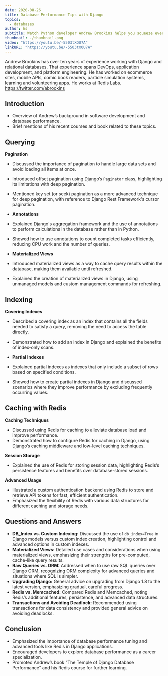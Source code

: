```yaml
---
date: 2020-08-26
title: Database Performance Tips with Django
topics:
  - databases
author: hs
subtitle: Watch Python developer Andrew Brookins helps you squeeze every ounce of database performance from your Django application.
thumbnail: ./thumbnail.png
video: "https://youtu.be/-5503tXOU7A"
linkURL: "https://youtu.be/-5503tXOU7A"
---
```


Andrew Brookins has over ten years of experience working with Django and relational databases. That experience spans DevOps, application development, and platform engineering. He has worked on ecommerce sites, mobile APIs, comic book readers, particle simulation systems, learning and volunteering apps. He works at Redis Labs.
<https://twitter.com/abrookins>

## Introduction

- Overview of Andrew’s background in software development and database performance.
- Brief mentions of his recent courses and book related to these topics.

## Querying

**Pagination**

- Discussed the importance of pagination to handle large data sets and avoid loading all items at once.
- Introduced offset pagination using Django’s `Paginator` class, highlighting its limitations with deep pagination.
- Mentioned key set (or seek) pagination as a more advanced technique for deep pagination, with reference to Django Rest Framework's cursor pagination.

- **Annotations**
- Explained Django's aggregation framework and the use of annotations to perform calculations in the database rather than in Python.
- Showed how to use annotations to count completed tasks efficiently, reducing CPU work and the number of queries.

- **Materialized Views**
- Introduced materialized views as a way to cache query results within the database, making them available until refreshed.
- Explained the creation of materialized views in Django, using unmanaged models and custom management commands for refreshing.

## Indexing

**Covering Indexes**

- Described a covering index as an index that contains all the fields needed to satisfy a query, removing the need to access the table directly.
- Demonstrated how to add an index in Django and explained the benefits of index-only scans.

- **Partial Indexes**
- Explained partial indexes as indexes that only include a subset of rows based on specified conditions.
- Showed how to create partial indexes in Django and discussed scenarios where they improve performance by excluding frequently occurring values.

## Caching with Redis

**Caching Techniques**

- Discussed using Redis for caching to alleviate database load and improve performance.
- Demonstrated how to configure Redis for caching in Django, using Django’s caching middleware and low-level caching techniques.

**Session Storage**

- Explained the use of Redis for storing session data, highlighting Redis’s persistence features and benefits over database-stored sessions.

**Advanced Usage**

- Illustrated a custom authentication backend using Redis to store and retrieve API tokens for fast, efficient authentication.
- Emphasized the flexibility of Redis with various data structures for different caching and storage needs.

## Questions and Answers

- **DB_Index vs. Custom Indexing:** Discussed the use of `db_index=True` in Django models versus custom index creation, highlighting control and advanced options in custom indexes.
- **Materialized Views:** Detailed use cases and considerations when using materialized views, emphasizing their strengths for pre-computed, cache-like query results.
- **Raw Queries vs. ORM:** Addressed when to use raw SQL queries over Django ORM, recognizing ORM complexity for advanced queries and situations where SQL is simpler.
- **Upgrading Django:** General advice on upgrading from Django 1.8 to the latest version, emphasizing gradual, careful progress.
- **Redis vs. Memcached:** Compared Redis and Memcached, noting Redis’s additional features, persistence, and advanced data structures.
- **Transactions and Avoiding Deadlock:** Recommended using transactions for data consistency and provided general advice on avoiding deadlocks.

## Conclusion

- Emphasized the importance of database performance tuning and advanced tools like Redis in Django applications.
- Encouraged developers to explore database performance as a career specialization.
- Promoted Andrew’s book “The Temple of Django Database Performance” and his Redis course for further learning.
